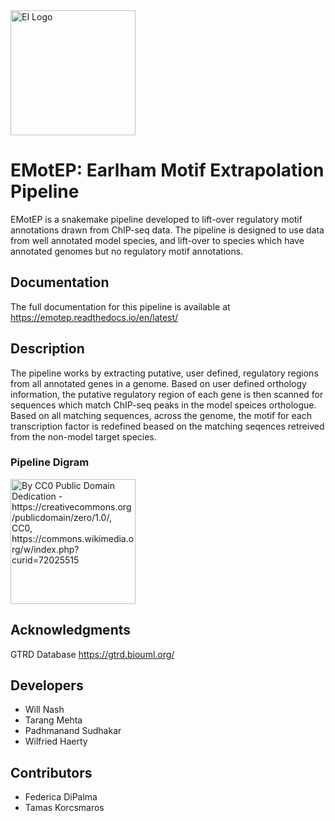 <img src="https://www.earlham.ac.uk/sites/default/files/images/pages/Brand/EI-double-large-trans-highquality.png" alt="EI Logo" width="200"/>

# EMotEP: **E**arlham **Mot**if **E**xtrapolation **P**ipeline

EMotEP is a snakemake pipeline developed to lift-over regulatory motif annotations drawn from ChIP-seq data. The pipeline is designed to use data from well annotated model species, and lift-over to species which have annotated genomes but no regulatory motif annotations.

## Documentation

The full documentation for this pipeline is available at https://emotep.readthedocs.io/en/latest/

## Description

The pipeline works by extracting putative, user defined, regulatory regions from all annotated genes in a genome. Based on user defined orthology information, the putative regulatory region of each gene is then scanned for sequences which match ChIP-seq peaks in the model speices orthologue. Based on all matching sequences, across the genome, the motif for each transcription factor is redefined beased on the matching seqences retreived from the non-model target species.

### Pipeline Digram

<img src="https://upload.wikimedia.org/wikipedia/commons/e/e0/PlaceholderLC.png" alt="By CC0 Public Domain Dedication - https://creativecommons.org/publicdomain/zero/1.0/, CC0, https://commons.wikimedia.org/w/index.php?curid=72025515" width="200"/>

## Acknowledgments

GTRD Database https://gtrd.biouml.org/


## Developers
- Will Nash
- Tarang Mehta
- Padhmanand Sudhakar
- Wilfried Haerty

## Contributors

- Federica DiPalma
- Tamas Korcsmaros
